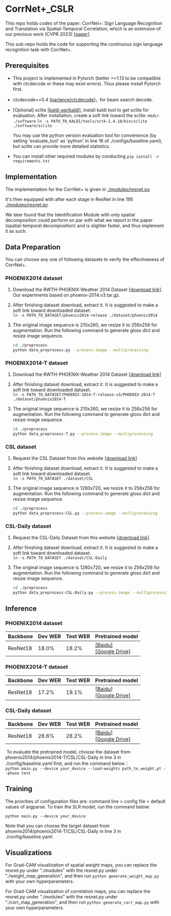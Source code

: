 # CorrNet+_CSLR
This repo holds codes of the paper: CorrNet+: Sign Language Recognition and Translation via Spatial-Temporal Correlation, which is an extension of our previous work (CVPR 2023) [[paper]](https://arxiv.org/abs/2303.03202)

This sub-repo holds the code for supporting the continuous sign language recognition task with CorrNet+.

## Prerequisites

- This project is implemented in Pytorch (better >=1.13 to be compatible with ctcdecode or these may exist errors). Thus please install Pytorch first.

- ctcdecode==0.4 [[parlance/ctcdecode]](https://github.com/parlance/ctcdecode)，for beam search decode.

- [Optional] sclite [[kaldi-asr/kaldi]](https://github.com/kaldi-asr/kaldi), install kaldi tool to get sclite for evaluation. After installation, create a soft link toward the sclite: 
  `mkdir ./software`
  `ln -s PATH_TO_KALDI/tools/sctk-2.4.10/bin/sclite ./software/sclite`

   You may use the python version evaluation tool for convenience (by setting 'evaluate_tool' as 'python' in line 16 of ./configs/baseline.yaml), but sclite can provide more detailed statistics.

- You can install other required modules by conducting 
   `pip install -r requirements.txt`

## Implementation
The implementation for the CorrNet+ is given in [./modules/resnet.py](https://github.com/hulianyuyy/CorrNet_Plus/CorrNet_Plus_CSLR/modules/resnet.py).  

It's then equipped with after each stage in ResNet in line 195 [./modules/resnet.py](https://github.com/hulianyuyy/CorrNet_Plus/CorrNet_Plus_CSLR/modules/resnet.py).

We later found that the Identification Module with only spatial decomposition could perform on par with what we report in the paper (spatial-temporal decomposition) and is slighter faster, and thus implement it as such.

## Data Preparation
You can choose any one of following datasets to verify the effectiveness of CorrNet+.

### PHOENIX2014 dataset
1. Download the RWTH-PHOENIX-Weather 2014 Dataset [[download link]](https://www-i6.informatik.rwth-aachen.de/~koller/RWTH-PHOENIX/). Our experiments based on phoenix-2014.v3.tar.gz.

2. After finishing dataset download, extract it. It is suggested to make a soft link toward downloaded dataset.   
   `ln -s PATH_TO_DATASET/phoenix2014-release ./dataset/phoenix2014`

3. The original image sequence is 210x260, we resize it to 256x256 for augmentation. Run the following command to generate gloss dict and resize image sequence.     

   ```bash
   cd ./preprocess
   python data_preprocess.py --process-image --multiprocessing
   ```

### PHOENIX2014-T dataset
1. Download the RWTH-PHOENIX-Weather 2014 Dataset [[download link]](https://www-i6.informatik.rwth-aachen.de/~koller/RWTH-PHOENIX-2014-T/)

2. After finishing dataset download, extract it. It is suggested to make a soft link toward downloaded dataset.   
   `ln -s PATH_TO_DATASET/PHOENIX-2014-T-release-v3/PHOENIX-2014-T ./dataset/phoenix2014-T`

3. The original image sequence is 210x260, we resize it to 256x256 for augmentation. Run the following command to generate gloss dict and resize image sequence.     

   ```bash
   cd ./preprocess
   python data_preprocess-T.py --process-image --multiprocessing
   ```

### CSL dataset

1. Request the CSL Dataset from this website [[download link]](https://ustc-slr.github.io/openresources/cslr-dataset-2015/index.html)

2. After finishing dataset download, extract it. It is suggested to make a soft link toward downloaded dataset.   
   `ln -s PATH_TO_DATASET ./dataset/CSL`

3. The original image sequence is 1280x720, we resize it to 256x256 for augmentation. Run the following command to generate gloss dict and resize image sequence.     

   ```bash
   cd ./preprocess
   python data_preprocess-CSL.py --process-image --multiprocessing
   ``` 

### CSL-Daily dataset

1. Request the CSL-Daily Dataset from this website [[download link]](http://home.ustc.edu.cn/~zhouh156/dataset/csl-daily/)

2. After finishing dataset download, extract it. It is suggested to make a soft link toward downloaded dataset.   
   `ln -s PATH_TO_DATASET ./dataset/CSL-Daily`

3. The original image sequence is 1280x720, we resize it to 256x256 for augmentation. Run the following command to generate gloss dict and resize image sequence.     

   ```bash
   cd ./preprocess
   python data_preprocess-CSL-Daily.py --process-image --multiprocessing
   ``` 

## Inference

### PHOENIX2014 dataset

| Backbone | Dev WER  | Test WER  | Pretrained model                                             |
| -------- | ---------- | ----------- | --- |
| ResNet18 | 18.0%      | 18.2%       | [[Baidu]](https://pan.baidu.com/s/1vlCMSuqZiZkvidg4wrDlZQ?pwd=w5w9) <br />[[Google Drive]](https://drive.google.com/file/d/1jcRv4Gl98mvS4mmLH5dBU_-iN3qGq8Si/view?usp=sharing) |


### PHOENIX2014-T dataset

| Backbone | Dev WER  | Test WER  | Pretrained model                                             |
| -------- | ---------- | ----------- | --- |
| ResNet18 | 17.2%      | 19.1%       | [[Baidu]](https://pan.baidu.com/s/1PcQtWOhiTEq9RFgBZ2hWhQ?pwd=nm3c) <br />[[Google Drive]](https://drive.google.com/file/d/1uBaKoB2JaB3ydYXmpn1tv0mBZ7cAF8J9/view?usp=sharing) |

### CSL-Daily dataset

| Backbone | Dev WER  | Test WER  | Pretrained model                                            |
| -------- | ---------- | ----------- | --- |
| ResNet18 | 28.6%      | 28.2%       | [[Baidu]](https://pan.baidu.com/s/1SbulBImqn78FEYFZV5Oz1w?pwd=mx8m) <br />[[Google Drive]](https://drive.google.com/file/d/1Ve_uzEB1teTmebuQ1XAMFQ0UV0EVEGyM/view?usp=sharing) |


​	To evaluate the pretrained model, choose the dataset from phoenix2014/phoenix2014-T/CSL/CSL-Daily in line 3 in ./config/baseline.yaml first, and run the command below：   
`python main.py --device your_device --load-weights path_to_weight.pt --phase test`

## Training

The priorities of configuration files are: command line > config file > default values of argparse. To train the SLR model, run the command below:

`python main.py --device your_device`

Note that you can choose the target dataset from phoenix2014/phoenix2014-T/CSL/CSL-Daily in line 3 in ./config/baseline.yaml.

## Visualizations
For Grad-CAM visualization of spatial weight maps, you can replace the resnet.py under "./modules" with the resnet.py under "./weight_map_generation", and then run ```python generate_weight_map.py``` with your own hyperparameters. 

For Grad-CAM visualization of correlation maps, you can replace the resnet.py under "./modules" with the resnet.py under "./corr_map_generation", and then run ```python generate_corr_map.py``` with your own hyperparameters.
